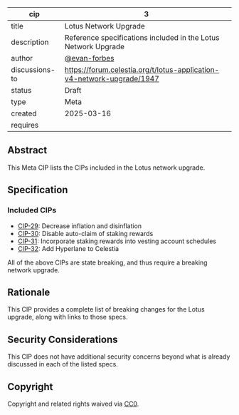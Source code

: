 | cip | 3 |
| - | - |
| title | Lotus Network Upgrade |
| description | Reference specifications included in the Lotus Network Upgrade |
| author | [@evan-forbes](https://github.com/evan-forbes) |
| discussions-to | <https://forum.celestia.org/t/lotus-application-v4-network-upgrade/1947> |
| status | Draft |
| type | Meta |
| created | 2025-03-16 |
| requires |  |

## Abstract

This Meta CIP lists the CIPs included in the Lotus network upgrade.

## Specification

### Included CIPs

- [CIP-29](./cip-29.md): Decrease inflation and disinflation
- [CIP-30](./cip-30.md): Disable auto-claim of staking rewards
- [CIP-31](./cip-31.md): Incorporate staking rewards into vesting account schedules
- [CIP-32](./cip-32.md): Add Hyperlane to Celestia

All of the above CIPs are state breaking, and thus require a breaking network upgrade.

## Rationale

This CIP provides a complete list of breaking changes for the Lotus upgrade, along with links to those specs.

## Security Considerations

This CIP does not have additional security concerns beyond what is already discussed in each of the listed specs.

## Copyright

Copyright and related rights waived via [CC0](https://github.com/celestiaorg/CIPs/blob/main/LICENSE).
